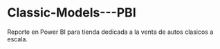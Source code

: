 # Classic-Models---PBI
Reporte en Power BI para tienda dedicada a la venta de autos clasicos a escala.
